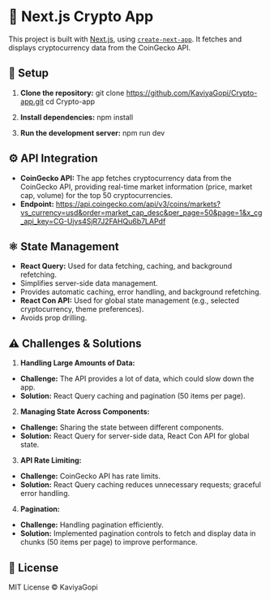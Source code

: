 # 🚀 Next.js Crypto App

This project is built with [Next.js](https://nextjs.org), using [`create-next-app`](https://nextjs.org/docs/app/api-reference/cli/create-next-app). It fetches and displays cryptocurrency data from the CoinGecko API.

## 📂 Setup

1. **Clone the repository:**
git clone https://github.com/KaviyaGopi/Crypto-app.git
cd Crypto-app

2. **Install dependencies:**
npm install


3. **Run the development server:**
npm run dev


## ⚙️ API Integration

* **CoinGecko API:** The app fetches cryptocurrency data from the CoinGecko API, providing real-time market information (price, market cap, volume) for the top 50 cryptocurrencies.
* **Endpoint:**
https://api.coingecko.com/api/v3/coins/markets?vs_currency=usd&order=market_cap_desc&per_page=50&page=1&x_cg_api_key=CG-Ujvs4SjR7J2FAHQu6b7LAPdf



## ⚛️ State Management

* **React Query:** Used for data fetching, caching, and background refetching.
* Simplifies server-side data management.
* Provides automatic caching, error handling, and background refetching.
* **React Con API:** Used for global state management (e.g., selected cryptocurrency, theme preferences).
* Avoids prop drilling.

## ⚠️ Challenges & Solutions

1. **Handling Large Amounts of Data:**
* **Challenge:** The API provides a lot of data, which could slow down the app.
* **Solution:** React Query caching and pagination (50 items per page).
2. **Managing State Across Components:**
* **Challenge:** Sharing the state between different components.
* **Solution:** React Query for server-side data, React Con API for global state.
3. **API Rate Limiting:**
* **Challenge:** CoinGecko API has rate limits.
* **Solution:** React Query caching reduces unnecessary requests; graceful error handling.
4. **Pagination:**
* **Challenge:** Handling pagination efficiently.
* **Solution:** Implemented pagination controls to fetch and display data in chunks (50 items per page) to improve performance.

## 📜 License

MIT License &copy; KaviyaGopi